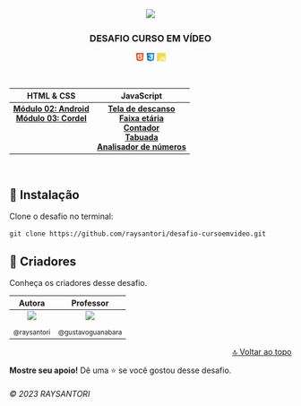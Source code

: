 <div align="center">
  <img width="125" src="https://github.com/gustavoguanabara/html-css/blob/master/imagens/mascote.png?raw=true">
  
  ### DESAFIO CURSO EM VÍDEO
  
  <p>
    <!--Descrição. -->
  </p>
  
   <!--##### Explore os documentos</a></p>
  
  <p> Demonstração | Relatar bug</p>-->
  
  <img width="3%" src="https://raw.githubusercontent.com/devicons/devicon/master/icons/html5/html5-original.svg"> <img width="3%" src="https://raw.githubusercontent.com/devicons/devicon/master/icons/css3/css3-original.svg"> <img width="3%" src="https://raw.githubusercontent.com/devicons/devicon/master/icons/javascript/javascript-plain.svg">
</div>

<br>

| HTML & CSS | JavaScript |
| :----: | :----: | 
| <a target="_blank" href="https://raysantori.github.io/desafio-cursoemvideo/public/assets/pages/android.html"><b>Módulo 02: Android</b> </a><br> <a target="_blank" href="https://raysantori.github.io/desafio-cursoemvideo/public/assets/pages/cordel.html"><b>Módulo 03: Cordel</b> </a><br><br><br><br> | <a target="_blank" href="https://raysantori.github.io/desafio-cursoemvideo/public/assets/pages/restScreen.html"><b>Tela de descanso</b> </a><br> <a target="_blank" href="https://raysantori.github.io/desafio-cursoemvideo/public/assets/pages/ageGroup.html"><b>Faixa etária</b> </a><br> <a target="_blank" href="https://raysantori.github.io/desafio-cursoemvideo/public/assets/pages/counter.html"><b>Contador</b> </a><br> <a target="_blank" href="https://raysantori.github.io/desafio-cursoemvideo/public/assets/pages/multiplicationTable.html"><b>Tabuada</b> </a><br> <a target="_blank" href="https://raysantori.github.io/desafio-cursoemvideo/public/assets/pages/numberAnalyzer.html"><b>Analisador de números</b> </a> | 

<br>

## 💾 Instalação

Clone o desafio no terminal:

  ```
  git clone https://github.com/raysantori/desafio-cursoemvideo.git
  ```

## 🤝 Criadores

Conheça os criadores desse desafio.

| Autora | Professor |
| :----: | :----: | 
| <a target="_blank" href="https://github.com/raysantori"><img width="125" src="https://camo.githubusercontent.com/d2b0f736a9c109c53e868f498015c4e07c30ea702a6fbfec86a1ad2cf9deafc1/68747470733a2f2f692e6962622e636f2f4462527a51776d2f7261792d6f63746f6361742d72656d6f766562672d707265766965772e706e67"><br></a> | <a target="_blank" href="https://github.com/gustavoguanabara"><img width="125" src="https://github.com/gustavoguanabara/html-css/blob/master/imagens/mascote.png?raw=true"></a> |
| <a target="_blank" href="https://github.com/raysantori"><sub>@raysantori</sub></a> | <a target="_blank" href="https://github.com/gustavoguanabara"><sub>@gustavoguanabara</sub></a> | 

<div align="right"><a target="_blank" href="https://github.com/raysantori/desafio-cursoemvideo#desafio-curso-em-v%C3%ADdeo">🔝 Voltar ao topo</a></div>

<strong>Mostre seu apoio!</strong> Dê uma ⭐ se você gostou desse desafio.

###### © 2023 RAYSANTORI
